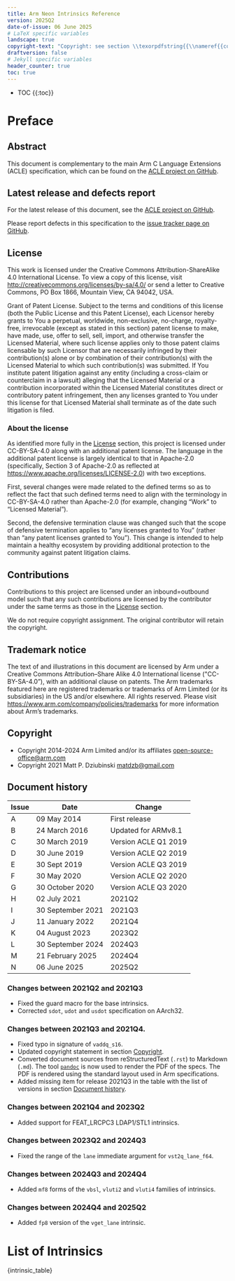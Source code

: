 ```yaml
---
title: Arm Neon Intrinsics Reference
version: 2025Q2
date-of-issue: 06 June 2025
# LaTeX specific variables
landscape: true
copyright-text: "Copyright: see section \\texorpdfstring{{\\nameref{{copyright}}}}{{Copyright}}."
draftversion: false
# Jekyll specific variables
header_counter: true
toc: true
---
```


<!--
SPDX-FileCopyrightText: Copyright 2014-2024 Arm Limited and/or its affiliates <open-source-office@arm.com>
SPDX-FileCopyrightText: Copyright 2021 Matt P. Dziubinski <matdzb@gmail.com>
CC-BY-SA-4.0 AND Apache-Patent-License
See LICENSE.md file for details
-->

<!---
**** Do not remove! ****
The two lines following this comment are necessary
to generate the Table of Contents via Jekyll.
They are automatically removed by the scripts that generate the pdfs.
-->
* TOC
{{:toc}}
# Preface

## Abstract

This document is complementary to the main Arm C Language Extensions
(ACLE) specification, which can be found on the [ACLE project on
GitHub](https://github.com/ARM-software/acle).

## Latest release and defects report

For the latest release of this document, see the [ACLE project on
GitHub](https://github.com/ARM-software/acle).

Please report defects in this specification to the [issue tracker page
on GitHub](https://github.com/ARM-software/acle/issues).

## License

This work is licensed under the Creative Commons Attribution-ShareAlike
4.0 International License. To view a copy of this license, visit
<http://creativecommons.org/licenses/by-sa/4.0/> or send a letter to
Creative Commons, PO Box 1866, Mountain View, CA 94042, USA.

Grant of Patent License. Subject to the terms and conditions of this
license (both the Public License and this Patent License), each Licensor
hereby grants to You a perpetual, worldwide, non-exclusive, no-charge,
royalty-free, irrevocable (except as stated in this section) patent
license to make, have made, use, offer to sell, sell, import, and
otherwise transfer the Licensed Material, where such license applies
only to those patent claims licensable by such Licensor that are
necessarily infringed by their contribution(s) alone or by combination
of their contribution(s) with the Licensed Material to which such
contribution(s) was submitted. If You institute patent litigation
against any entity (including a cross-claim or counterclaim in a
lawsuit) alleging that the Licensed Material or a contribution
incorporated within the Licensed Material constitutes direct or
contributory patent infringement, then any licenses granted to You under
this license for that Licensed Material shall terminate as of the date
such litigation is filed.

### About the license

As identified more fully in the [License](#license) section, this
project is licensed under CC-BY-SA-4.0 along with an additional patent
license. The language in the additional patent license is largely
identical to that in Apache-2.0 (specifically, Section 3 of Apache-2.0
as reflected at <https://www.apache.org/licenses/LICENSE-2.0>) with two
exceptions.

First, several changes were made related to the defined terms so as to
reflect the fact that such defined terms need to align with the
terminology in CC-BY-SA-4.0 rather than Apache-2.0 (for example, changing
“Work” to “Licensed Material”).

Second, the defensive termination clause was changed such that the scope
of defensive termination applies to “any licenses granted to You”
(rather than “any patent licenses granted to You”). This change is
intended to help maintain a healthy ecosystem by providing additional
protection to the community against patent litigation claims.

## Contributions

Contributions to this project are licensed under an inbound=outbound
model such that any such contributions are licensed by the contributor
under the same terms as those in the [License](#license) section.

We do not require copyright assignment. The original contributor will
retain the copyright.

## Trademark notice

The text of and illustrations in this document are licensed by Arm under
a Creative Commons Attribution–Share Alike 4.0 International license
("CC-BY-SA-4.0”), with an additional clause on patents. The Arm
trademarks featured here are registered trademarks or trademarks of Arm
Limited (or its subsidiaries) in the US and/or elsewhere. All rights
reserved. Please visit <https://www.arm.com/company/policies/trademarks>
for more information about Arm’s trademarks.

## Copyright

* Copyright 2014-2024 Arm Limited and/or its affiliates <open-source-office@arm.com>
* Copyright 2021 Matt P. Dziubinski <matdzb@gmail.com>

## Document history

| Issue | Date              | Change               |
| ----- | ----------------- | -------------------- |
| A     | 09 May 2014       | First release        |
| B     | 24 March 2016     | Updated for ARMv8.1  |
| C     | 30 March 2019     | Version ACLE Q1 2019 |
| D     | 30 June 2019      | Version ACLE Q2 2019 |
| E     | 30 Sept 2019      | Version ACLE Q3 2019 |
| F     | 30 May 2020       | Version ACLE Q2 2020 |
| G     | 30 October 2020   | Version ACLE Q3 2020 |
| H     | 02 July 2021      | 2021Q2               |
| I     | 30 September 2021 | 2021Q3               |
| J     | 11 January 2022   | 2021Q4               |
| K     | 04 August 2023    | 2023Q2               |
| L     | 30 September 2024 | 2024Q3               |
| M     | 21 February 2025  | 2024Q4               |
| N     | 06 June 2025      | 2025Q2               |

### Changes between 2021Q2 and 2021Q3

* Fixed the guard macro for the base intrinsics.
* Corrected ``sdot``, ``udot`` and ``usdot`` specification on AArch32.

### Changes between 2021Q3 and 2021Q4.

* Fixed typo in signature of ``vaddq_s16``.
* Updated copyright statement in section [Copyright](#copyright).
* Converted document sources from reStructuredText (`.rst`) to
  Markdown (`.md`). The tool [`pandoc`](https://pandoc.org/) is now
  used to render the PDF of the specs. The PDF is rendered using the
  standard layout used in Arm specifications.
* Added missing item for release 2021Q3 in the table with the list of
  versions in section [Document history](#document-history).

### Changes between 2021Q4 and 2023Q2

* Added support for FEAT_LRCPC3 LDAP1/STL1 intrinsics.

### Changes between 2023Q2 and 2024Q3

* Fixed the range of the ``lane`` immediate argument for ``vst2q_lane_f64``.

### Changes between 2024Q3 and 2024Q4

* Added `mf8` forms of the `vbsl`, `vluti2` and `vluti4` families of
  intrinsics.

### Changes between 2024Q4 and 2025Q2

* Added `fp8` version of the `vget_lane` intrinsic.

<!---
**** Do not remove! ****
The line following this comment is necessary to generate custom geometry settings
for the intrinsics tables.
It is automatically removed by the scripts that generate the pdfs.
-->
<!--latex_geometry_conf-->

# List of Intrinsics

{intrinsic_table}
